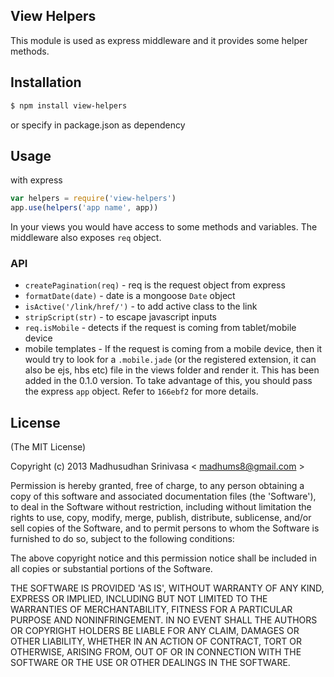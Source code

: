 ## View Helpers

This module is used as express middleware and it provides some helper methods.

## Installation

```sh
$ npm install view-helpers
```

or specify in package.json as dependency

## Usage

with express

```js
var helpers = require('view-helpers')
app.use(helpers('app name', app))
```

In your views you would have access to some methods and variables. The middleware also exposes `req` object.

### API

* `createPagination(req)` - req is the request object from express
* `formatDate(date)` - date is a mongoose `Date` object
* `isActive('/link/href/')` - to add active class to the link
* `stripScript(str)` - to escape javascript inputs
* `req.isMobile` - detects if the request is coming from tablet/mobile device
* mobile templates - If the request is coming from a mobile device, then it would try to look for a `.mobile.jade` (or the registered extension, it can also be ejs, hbs etc) file in the views folder and render it. This has been added in the 0.1.0 version. To take advantage of this, you should pass the express `app` object. Refer to `166ebf2` for more details.

## License
(The MIT License)

Copyright (c) 2013 Madhusudhan Srinivasa < [madhums8@gmail.com](mailto:madhums8@gmail.com) >

Permission is hereby granted, free of charge, to any person obtaining a copy of this software and associated documentation files (the 'Software'), to deal in the Software without restriction, including without limitation the rights to use, copy, modify, merge, publish, distribute, sublicense, and/or sell copies of the Software, and to permit persons to whom the Software is furnished to do so, subject to the following conditions:

The above copyright notice and this permission notice shall be included in all copies or substantial portions of the Software.

THE SOFTWARE IS PROVIDED 'AS IS', WITHOUT WARRANTY OF ANY KIND, EXPRESS OR IMPLIED, INCLUDING BUT NOT LIMITED TO THE WARRANTIES OF MERCHANTABILITY, FITNESS FOR A PARTICULAR PURPOSE AND NONINFRINGEMENT. IN NO EVENT SHALL THE AUTHORS OR COPYRIGHT HOLDERS BE LIABLE FOR ANY CLAIM, DAMAGES OR OTHER LIABILITY, WHETHER IN AN ACTION OF CONTRACT, TORT OR OTHERWISE, ARISING FROM, OUT OF OR IN CONNECTION WITH THE SOFTWARE OR THE USE OR OTHER DEALINGS IN THE SOFTWARE.
